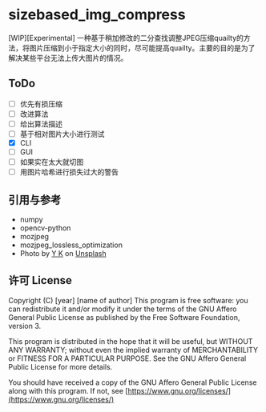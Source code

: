 # sizebased_img_compress

[WIP][Experimental] 一种基于稍加修改的二分查找调整JPEG压缩quailty的方法，将图片压缩到小于指定大小的同时，尽可能提高quailty。主要的目的是为了解决某些平台无法上传大图片的情况。

## ToDo

- [ ] 优先有损压缩
- [ ] 改进算法
- [ ] 给出算法描述
- [ ] 基于相对图片大小进行测试
- [X] CLI
- [ ] GUI
- [ ] 如果实在太大就切图
- [ ] 用图片哈希进行损失过大的警告

## 引用与参考

- numpy
- opencv-python
- mozjpeg
- mozjpeg_lossless_optimization
- Photo by [Y K](https://unsplash.com/@yokeboy?utm_source=unsplash&utm_medium=referral&utm_content=creditCopyText) on [Unsplash](https://unsplash.com/photos/-e6Xu27_T50?utm_source=unsplash&utm_medium=referral&utm_content=creditCopyText)

## 许可 License

Copyright (C) [year] [name of author]
This program is free software: you can redistribute it and/or modify it under the terms of
the GNU Affero General Public License as published by the Free Software Foundation, version 3.

This program is distributed in the hope that it will be useful, but WITHOUT ANY WARRANTY;
without even the implied warranty of MERCHANTABILITY or FITNESS FOR A PARTICULAR PURPOSE.
See the GNU Affero General Public License for more details.

You should have received a copy of the GNU Affero General Public License along with this program.
If not, see [https://www.gnu.org/licenses/](https://www.gnu.org/licenses/)
